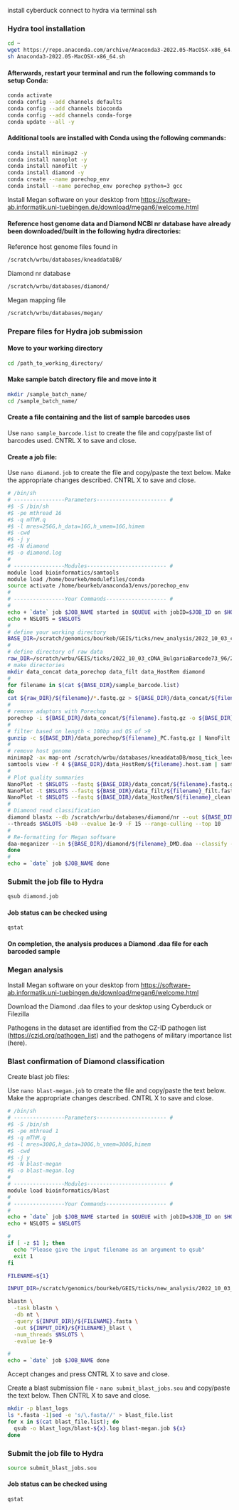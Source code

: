 install cyberduck
connect to hydra via terminal ssh

### Hydra tool installation

```bash 
cd ~
wget https://repo.anaconda.com/archive/Anaconda3-2022.05-MacOSX-x86_64.sh
sh Anaconda3-2022.05-MacOSX-x86_64.sh
```
#### Afterwards, restart your terminal and run the following commands to setup Conda:
```bash
conda activate
conda config --add channels defaults
conda config --add channels bioconda
conda config --add channels conda-forge
conda update --all -y
```

#### Additional tools are installed with Conda using the following commands:
```bash
conda install minimap2 -y
conda install nanoplot -y
conda install nanofilt -y
conda install diamond -y
conda create --name porechop_env
conda install --name porechop_env porechop python=3 gcc
```
Install Megan software on your desktop from https://software-ab.informatik.uni-tuebingen.de/download/megan6/welcome.html
#### Reference host genome data and Diamond NCBI nr database have already been downloaded/built in the following hydra directories:
Reference host genome files found in
```bash
/scratch/wrbu/databases/kneaddataDB/
```
Diamond nr database
```bash
/scratch/wrbu/databases/diamond/
```
Megan mapping file
```bash
/scratch/wrbu/databases/megan/
```
### Prepare files for Hydra job submission
#### Move to your working directory
```bash
cd /path_to_working_directory/
```
#### Make sample batch directory file and move into it
```bash
mkdir /sample_batch_name/
cd /sample_batch_name/
```
#### Create a file containing and the list of sample barcodes uses
Use ```nano sample_barcode.list``` to create the file and copy/paste list of barcodes used. CNTRL X to save and close.

#### Create a job file:
Use ```nano diamond.job``` to create the file and copy/paste the text below. Make the appropriate changes described. CNTRL X to save and close.
```bash 
# /bin/sh
# ----------------Parameters---------------------- #
#$ -S /bin/sh
#$ -pe mthread 16
#$ -q mThM.q
#$ -l mres=256G,h_data=16G,h_vmem=16G,himem
#$ -cwd
#$ -j y
#$ -N diamond
#$ -o diamond.log
#
# ----------------Modules------------------------- #
module load bioinformatics/samtools
module load /home/bourkeb/modulefiles/conda
source activate /home/bourkeb/anaconda3/envs/porechop_env
#
# ----------------Your Commands------------------- #
#
echo + `date` job $JOB_NAME started in $QUEUE with jobID=$JOB_ID on $HOSTNAME
echo + NSLOTS = $NSLOTS
#
# define your working directory
BASE_DIR=/scratch/genomics/bourkeb/GEIS/ticks/new_analysis/2022_10_03_cDNA_BulgariaBarcode73_96
# 
# define directory of raw data
raw_DIR=/scratch/wrbu/GEIS/ticks/2022_10_03_cDNA_BulgariaBarcode73_96/2022_10_03_cDNA_BulgariaBarcode73_96/20221004_1021_X5_FAT50844_523e9c3b/fastq_pass
# make directories
mkdir data_concat data_porechop data_filt data_HostRem diamond
#
for filename in $(cat ${BASE_DIR}/sample_barcode.list)
do
cat ${raw_DIR}/${filename}/*.fastq.gz > ${BASE_DIR}/data_concat/${filename}.fastq.gz
#
# remove adaptors with Porechop
porechop -i ${BASE_DIR}/data_concat/${filename}.fastq.gz -o ${BASE_DIR}/data_porechop/${filename}_PC.fastq.gz --format fastq.gz --threads $NSLOTS
#
# filter based on length < 100bp and QS of >9
gunzip -c ${BASE_DIR}/data_porechop/${filename}_PC.fastq.gz | NanoFilt -q 9 -l 100 | gzip > ${BASE_DIR}/data_filt/${filename}_filt.fastq.gz
#
# remove host genome
minimap2 -ax map-ont /scratch/wrbu/databases/kneaddataDB/mosq_tick_leech_host/mosq_tick_leech_host.fna.gz ${BASE_DIR}/data_filt/${filename}_filt.fastq.gz  -I 16G > ${BASE_DIR}/data_HostRem/${filename}.host.sam
samtools view -f 4 ${BASE_DIR}/data_HostRem/${filename}.host.sam | samtools fastq - | gzip -c - > ${BASE_DIR}/data_HostRem/${filename}_clean.fastq.gz
#
# Plot quality summaries
NanoPlot -t $NSLOTS --fastq ${BASE_DIR}/data_concat/${filename}.fastq.gz -o ${BASE_DIR}/data_concat/${filename}_plot 
NanoPlot -t $NSLOTS --fastq ${BASE_DIR}/data_filt/${filename}_filt.fastq.gz -o ${BASE_DIR}/data_filt/${filename}_plot 
NanoPlot -t $NSLOTS --fastq ${BASE_DIR}/data_HostRem/${filename}_clean.fastq.gz -o ${BASE_DIR}/data_HostRem/${filename}_plot 
#
# Diamond read classification
diamond blastx --db /scratch/wrbu/databases/diamond/nr --out ${BASE_DIR}/diamond/${filename}_DMD --outfmt 100 -q ${BASE_DIR}/data_HostRem/${filename}_clean.fastq.gz \
--threads $NSLOTS -b40 --evalue 1e-9 -F 15 --range-culling --top 10
#
# Re-formatting for Megan software
daa-meganizer --in ${BASE_DIR}/diamond/${filename}_DMD.daa --classify --mapDB /scratch/wrbu/databases/megan/megan-map-Feb2022.db --threads $NSLOTS
done
#
echo = `date` job $JOB_NAME done
```
### Submit the job file to Hydra
```bash 
qsub diamond.job
```
#### Job status can be checked using
```bash 
qstat
```
#### On completion, the analysis produces a Diamond .daa file for each barcoded sample 
### Megan analysis
Install Megan software on your desktop from https://software-ab.informatik.uni-tuebingen.de/download/megan6/welcome.html

Download the Diamond .daa files to your desktop using Cyberduck or Filezilla 

Pathogens in the dataset are identified from the CZ-ID pathogen list (https://czid.org/pathogen_list) and the pathogens of military importance list (here).


### Blast confirmation of Diamond classification
Create blast job files:

Use ```nano blast-megan.job``` to create the file and copy/paste the text below. Make the appropriate changes described. CNTRL X to save and close.

```bash 
# /bin/sh
# ----------------Parameters---------------------- #
#$ -S /bin/sh
#$ -pe mthread 1
#$ -q mThM.q
#$ -l mres=300G,h_data=300G,h_vmem=300G,himem
#$ -cwd
#$ -j y
#$ -N blast-megan
#$ -o blast-megan.log
#
# ----------------Modules------------------------- #
module load bioinformatics/blast
#
# ----------------Your Commands------------------- #
#
echo + `date` job $JOB_NAME started in $QUEUE with jobID=$JOB_ID on $HOSTNAME
echo + NSLOTS = $NSLOTS

#
if [ -z $1 ]; then
  echo "Please give the input filename as an argument to qsub"
  exit 1
fi

FILENAME=${1}

INPUT_DIR=/scratch/genomics/bourkeb/GEIS/ticks/new_analysis/2022_10_03_cDNA_BulgariaBarcode73_96/blast

blastn \
  -task blastn \
  -db nt \
  -query ${INPUT_DIR}/${FILENAME}.fasta \
  -out ${INPUT_DIR}/${FILENAME}_blast \
  -num_threads $NSLOTS \
  -evalue 1e-9

#
echo = `date` job $JOB_NAME done
```
Accept changes and press CNTRL X to save and close.

Create a blast submission file - ```nano submit_blast_jobs.sou``` and copy/paste the text below. Then CNTRL X to save and close.
```bash 
mkdir -p blast_logs
ls *.fasta -1|sed -e 's/\.fasta//' > blast_file.list
for x in $(cat blast_file.list); do 
  qsub -o blast_logs/blast-${x}.log blast-megan.job ${x}
done
```
### Submit the job file to Hydra
```bash 
source submit_blast_jobs.sou
```
#### Job status can be checked using
```bash 
qstat
```
